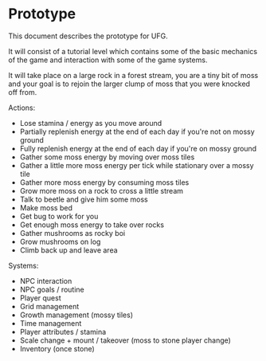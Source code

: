 # Prototype

This document describes the prototype for UFG.

It will consist of a tutorial level which contains some of the basic mechanics
of the game and interaction with some of the game systems.

It will take place on a large rock in a forest stream, you are a tiny bit of
moss and your goal is to rejoin the larger clump of moss that you were knocked
off from.

Actions:

* Lose stamina / energy as you move around
* Partially replenish energy at the end of each day if you're not on mossy ground
* Fully replenish energy at the end of each day if you're on mossy ground
* Gather some moss energy by moving over moss tiles
* Gather a little more moss energy per tick while stationary over a mossy tile
* Gather more moss energy by consuming moss tiles
* Grow more moss on a rock to cross a little stream
* Talk to beetle and give him some moss
* Make moss bed
* Get bug to work for you
* Get enough moss energy to take over rocks
* Gather mushrooms as rocky boi
* Grow mushrooms on log
* Climb back up and leave area

Systems:
* NPC interaction
* NPC goals / routine
* Player quest
* Grid management
* Growth management (mossy tiles)
* Time management
* Player attributes / stamina
* Scale change + mount / takeover (moss to stone player change)
* Inventory (once stone)

